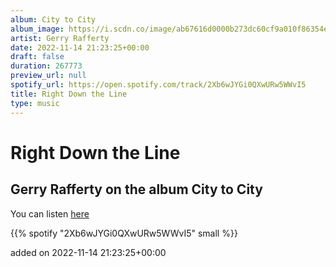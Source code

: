 ```yaml
---
album: City to City
album_image: https://i.scdn.co/image/ab67616d0000b273dc60cf9a010f86354e6735dd
artist: Gerry Rafferty
date: 2022-11-14 21:23:25+00:00
draft: false
duration: 267773
preview_url: null
spotify_url: https://open.spotify.com/track/2Xb6wJYGi0QXwURw5WWvI5
title: Right Down the Line
type: music
---
```



# Right Down the Line

## Gerry Rafferty on the album City to City

You can listen [here](https://open.spotify.com/track/2Xb6wJYGi0QXwURw5WWvI5)

{{% spotify "2Xb6wJYGi0QXwURw5WWvI5" small %}}

added on 2022-11-14 21:23:25+00:00